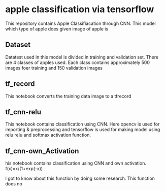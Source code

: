 # apple classification via tensorflow
This repository contains Apple Classifiacation through CNN. This model which type of apple does given image of apple is

## Dataset
Datatest used in this model is divided in training and validation set. There are 4 classes of apples used. Each class contains approximately 500 images foer training and 150 validation images

## tf_record
This notebook converts the training data image to a tfrecord

## tf_cnn-relu
This notebook contains classification using CNN. Here opencv is used for importing & preprocessing and tensorflow is used for making model using relu relu and softmax activation function.

## tf_cnn-own_Activation
his notebook contains classification using CNN and own activation.
f(x)=x/(1+exp(-x))

I got to know about this function by doing some research. This function does no
